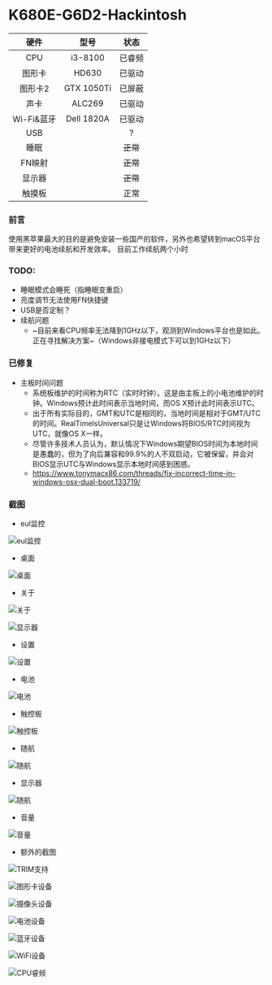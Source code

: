 # K680E-G6D2-Hackintosh

|    硬件    |     型号      |   状态   |
| :--------: | :-----------: | :------: |
|    CPU     |    i3-8100    |  已睿频  |
|   图形卡   |     HD630     |  已驱动  |
|  图形卡2   |  GTX 1050Ti   |  已屏蔽  |
|    声卡    |    ALC269     |  已驱动  |
| Wi-Fi&蓝牙 | Dell 1820A |  已驱动  |
|    USB     |               |  ?  |
|    睡眠    |               | ~~正常~~ |
|   FN映射   |               | ~~正常~~ |
|   显示器   |               | ~~正常~~ |
|   触摸板   |               |   正常   |

### 前言
使用黑苹果最大的目的是避免安装一些国产的软件，另外也希望转到macOS平台带来更好的电池续航和开发效率。
目前工作续航两个小时

### TODO:
- 睡眠模式会睡死（指睡眠变重启）
- 亮度调节无法使用FN快捷键
- USB是否定制？
- 续航问题
    - ~目前来看CPU频率无法降到1GHz以下，观测到Windows平台也是如此。正在寻找解决方案~（Windows非接电模式下可以到1GHz以下）

### 已修复
- 主板时间问题
    - 系统板维护的时间称为RTC（实时时钟）。这是由主板上的小电池维护的时钟。Windows预计此时间表示当地时间，而OS X预计此时间表示UTC。
    - 出于所有实际目的，GMT和UTC是相同的，当地时间是相对于GMT/UTC的时间。RealTimeIsUniversal只是让Windows将BIOS/RTC时间视为UTC，就像OS X一样。
    - 尽管许多技术人员认为，默认情况下Windows期望BIOS时间为本地时间是愚蠢的，但为了向后兼容和99.9%的人不双启动，它被保留，并会对BIOS显示UTC与Windows显示本地时间感到困惑。
    - https://www.tonymacx86.com/threads/fix-incorrect-time-in-windows-osx-dual-boot.133719/

### 截图
- eul监控

![eul监控](./ScreenShot/%E6%88%AA%E5%B1%8F2023-06-17%20%E4%B8%8B%E5%8D%8811.11.04.png?raw=true)

- 桌面

![桌面](./ScreenShot/%E6%88%AA%E5%B1%8F2023-06-17%20%E4%B8%8B%E5%8D%8811.17.22.png?raw=true)

- 关于

![关于](./ScreenShot/%E6%88%AA%E5%B1%8F2023-06-17%20%E4%B8%8B%E5%8D%8811.18.04.png?raw=true)

![显示器](./ScreenShot/%E6%88%AA%E5%B1%8F2023-06-17%20%E4%B8%8B%E5%8D%8811.18.26.png?raw=true)

- 设置

![设置](./ScreenShot/%E6%88%AA%E5%B1%8F2023-06-17%20%E4%B8%8B%E5%8D%8811.19.07.png?raw=true)

- 电池

![电池](./ScreenShot/%E6%88%AA%E5%B1%8F2023-06-17%20%E4%B8%8B%E5%8D%8811.19.25.png?raw=true)

- 触控板

![触控板](./ScreenShot/%E6%88%AA%E5%B1%8F2023-06-17%20%E4%B8%8B%E5%8D%8811.20.27.png?raw=true)

- 随航

![随航](./ScreenShot/%E6%88%AA%E5%B1%8F2023-06-17%20%E4%B8%8B%E5%8D%8811.20.43.png?raw=true)

- 显示器

![随航](./ScreenShot/%E6%88%AA%E5%B1%8F2023-06-17%20%E4%B8%8B%E5%8D%8811.21.08.png?raw=true)

- 音量

![音量](./ScreenShot/%E6%88%AA%E5%B1%8F2023-06-17%20%E4%B8%8B%E5%8D%8811.21.32.png?raw=true)

- 额外的截图

![TRIM支持](./ScreenShot/%E6%88%AA%E5%B1%8F2023-06-19%2022.15.09.png?raw=true)

![图形卡设备](./ScreenShot/%E6%88%AA%E5%B1%8F2023-06-19%2022.21.04.png?raw=true)

![摄像头设备](./ScreenShot/%E6%88%AA%E5%B1%8F2023-06-19%2022.22.07.png?raw=true)

![电池设备](./ScreenShot/%E6%88%AA%E5%B1%8F2023-06-19%2022.35.26.png?raw=true)

![蓝牙设备](./ScreenShot/%E6%88%AA%E5%B1%8F2023-06-19%2022.37.15.png?raw=true)

![WiFi设备](./ScreenShot/%E6%88%AA%E5%B1%8F2023-06-19%2022.38.45.png?raw=true)

![CPU睿频](./ScreenShot/%E6%88%AA%E5%B1%8F2023-06-19%2022.46.38.png?raw=true)
